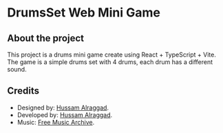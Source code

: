 # DrumsSet Web Mini Game

## About the project

This project is a drums mini game create using React + TypeScript + Vite. The game is a simple drums set with 4 drums, each drum has a different sound.

## Credits

- Designed by: [Hussam Alraggad](https://www.behance.net/HussamAlraggad).
- Developed by: [Hussam Alraggad](https://github.com/EngHussam23).
- Music: [Free Music Archive](https://freemusicarchive.org/).
